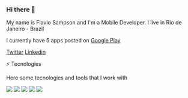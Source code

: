 ### Hi there 👋

My name is Flavio Sampson and I'm a Mobile Developer. I live in Rio de Janeiro - Brazil

I currently have 5 apps posted on [Google Play](https://play.google.com/store/apps/developer?id=Flavio+Sampson)

[Twitter](https://twitter.com/flaviosampson) [Linkedin](https://www.linkedin.com/in/flavio-sampson-a83339185/)

⚡ Tecnologies 

Here some tecnologies and tools that I work with

<img src="https://img.shields.io/badge/Java-ED8B00?style=for-the-badge&logo=java&logoColor=white" /> <img src="https://img.shields.io/badge/Kotlin-0095D5?style=for-the-badge&logo=kotlin&logoColor=white" /> <img src="https://img.shields.io/badge/firebase-ffca28?style=for-the-badge&logo=firebase&logoColor=black"/> <img src="https://img.shields.io/badge/MySQL-00000F?style=for-the-badge&logo=mysql&logoColor=white" /> <img src="https://img.shields.io/badge/GitHub-100000?style=for-the-badge&logo=github&logoColor=white" />

